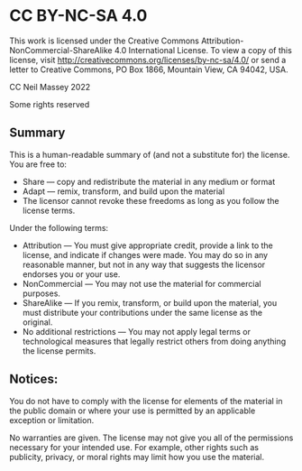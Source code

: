 # CC BY-NC-SA 4.0

This work is licensed under the Creative Commons Attribution-NonCommercial-ShareAlike 4.0
International License. To view a copy of this license, visit 
<http://creativecommons.org/licenses/by-nc-sa/4.0/> or send a letter to Creative Commons, 
PO Box 1866, Mountain View, CA 94042, USA.

CC Neil Massey 2022

Some rights reserved

## Summary

This is a human-readable summary of (and not a substitute for) the license.
You are free to:

* Share — copy and redistribute the material in any medium or format
* Adapt — remix, transform, and build upon the material
* The licensor cannot revoke these freedoms as long as you follow the license terms.

Under the following terms:

* Attribution — You must give appropriate credit, provide a link to the license, and indicate if changes were made. You may do so in any reasonable manner, but not in any way that suggests the licensor endorses you or your use.
* NonCommercial — You may not use the material for commercial purposes.
* ShareAlike — If you remix, transform, or build upon the material, you must distribute your contributions under the same license as the original.
* No additional restrictions — You may not apply legal terms or technological measures that legally restrict others from doing anything the license permits.

## Notices:

You do not have to comply with the license for elements of the material in the public domain or where your use is permitted by an applicable exception or limitation.

No warranties are given. The license may not give you all of the permissions necessary for your intended use. For example, other rights such as publicity, privacy, or moral rights may limit how you use the material.
